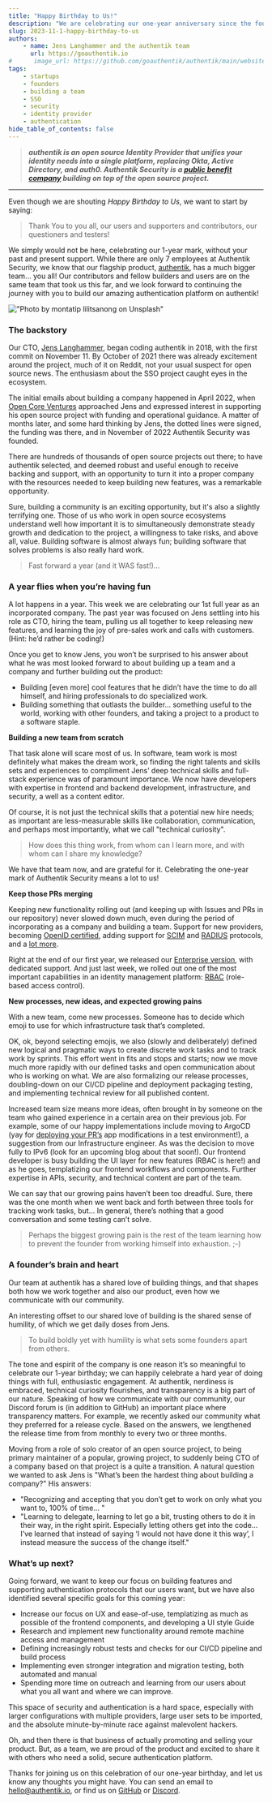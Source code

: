 ```yaml
---
title: "Happy Birthday to Us!"
description: "We are celebrating our one-year anniversary since the founding of Authentik Security.."
slug: 2023-11-1-happy-birthday-to-us
authors:
    - name: Jens Langhammer and the authentik team
      url: https://goauthentik.io
#      image_url: https://github.com/goauthentik/authentik/main/website/static/img/icon.png
tags:
    - startups
    - founders
    - building a team
    - SSO
    - security
    - identity provider
    - authentication
hide_table_of_contents: false
---
```


> **_authentik is an open source Identity Provider that unifies your identity needs into a single platform, replacing Okta, Active Directory, and auth0. Authentik Security is a [public benefit company](https://github.com/OpenCoreVentures/ocv-public-benefit-company/blob/main/ocv-public-benefit-company-charter.md) building on top of the open source project._**

---

Even though we are shouting _Happy Birthday to Us_, we want to start by saying:

> Thank You to you all, our users and supporters and contributors, our questioners and testers!

We simply would not be here, celebrating our 1-year mark, without your past and present support. While there are only 7 employees at Authentik Security, we know that our flagship product, [authentik](https://goauthentik.io/), has a much bigger team... you all! Our contributors and fellow builders and users are on the same team that took us this far, and we look forward to continuing the journey with you to build our amazing authentication platform on authentik!

!["Photo by <a href="https://unsplash.com/@montatip?utm_content=creditCopyText&utm_medium=referral&utm_source=unsplash">montatip lilitsanong</a> on <a href="https://unsplash.com/photos/chocolate-cake-with-cherry-on-top-eOcKHriNVk4?utm_content=creditCopyText&utm_medium=referral&utm_source=unsplash">Unsplash</a>"](./image1.jpg)

<!--truncate-->

### The backstory

Our CTO, [Jens Langhammer](https://www.linkedin.com/in/beryju), began coding authentik in 2018, with the first commit on November 11. By October of 2021 there was already excitement around the project, much of it on Reddit, not your usual suspect for open source news. The enthusiasm about the SSO project caught eyes in the ecosystem.

The initial emails about building a company happened in April 2022, when [Open Core Ventures](https://opencoreventures.com/) approached Jens and expressed interest in supporting his open source project with funding and operational guidance. A matter of months later, and some hard thinking by Jens, the dotted lines were signed, the funding was there, and in November of 2022 Authentik Security was founded.

There are hundreds of thousands of open source projects out there; to have authentik selected, and deemed robust and useful enough to receive backing and support, with an opportunity to turn it into a proper company with the resources needed to keep building new features, was a remarkable opportunity.

Sure, building a community is an exciting opportunity, but it's also a slightly terrifying one. Those of us who work in open source ecosystems understand well how important it is to simultaneously demonstrate steady growth and dedication to the project, a willingness to take risks, and above all, value. Building software is almost always fun; building software that solves problems is also really hard work.

> Fast forward a year (and it WAS fast!)…

### A year flies when you’re having fun

A lot happens in a year. This week we are celebrating our 1st full year as an incorporated company. The past year was focused on Jens settling into his role as CTO, hiring the team, pulling us all together to keep releasing new features, and learning the joy of pre-sales work and calls with customers. (Hint: he’d rather be coding!)

Once you get to know Jens, you won’t be surprised to his answer about what he was most looked forward to about building up a team and a company and further building out the product:

-   Building [even more] cool features that he didn’t have the time to do all himself, and hiring professionals to do specialized work.
-   Building something that outlasts the builder… something useful to the world, working with other founders, and taking a project to a product to a software staple.

**Building a new team from scratch**

That task alone will scare most of us. In software, team work is most definitely what makes the dream work, so finding the right talents and skills sets and experiences to compliment Jens’ deep technical skills and full-stack experience was of paramount importance. We now have developers with expertise in frontend and backend development, infrastructure, and security, a well as a content editor.

Of course, it is not just the technical skills that a potential new hire needs; as important are less-measurable skills like collaboration, communication, and perhaps most importantly, what we call "technical curiosity".

> How does this thing work, from whom can I learn more, and with whom can I share my knowledge?

We have that team now, and are grateful for it. Celebrating the one-year mark of Authentik Security means a lot to us!

**Keep those PRs merging**

Keeping new functionality rolling out (and keeping up with Issues and PRs in our repository) never slowed down much, even during the period of incorporating as a company and building a team. Support for new providers, becoming [OpenID certified](https://goauthentik.io/blog/2023-03-07-becoming-openid-certified-why-standards-matter), adding support for [SCIM](https://goauthentik.io/docs/providers/scim/) and [RADIUS](https://goauthentik.io/docs/providers/radius/) protocols, and a [lot more](https://goauthentik.io/docs/releases).

Right at the end of our first year, we released our [Enterprise version](https://goauthentik.io/blog/2023-08-31-announcing-the-authentik-enterprise-release), with dedicated support. And just last week, we rolled out one of the most important capabilities in an identity management platform: [RBAC](https://goauthentik.io/docs/user-group-role/access-control/) (role-based access control).

**New processes, new ideas, and expected growing pains**

With a new team, come new processes. Someone has to decide which emoji to use for which infrastructure task that’s completed.

OK, ok, beyond selecting emojis, we also (slowly and deliberately) defined new logical and pragmatic ways to create discrete work tasks and to track work by sprints. This effort went in fits and stops and starts; now we move much more rapidly with our defined tasks and open communication about who is working on what. We are also formalizing our release processes, doubling-down on our CI/CD pipeline and deployment packaging testing, and implementing technical review for all published content.

Increased team size means more ideas, often brought in by someone on the team who gained experience in a certain area on their previous job. For example, some of our happy implementations include moving to ArgoCD (yay for [deploying your PR’s](https://dev.to/camptocamp-ops/using-argocd-pull-request-generator-to-review-application-modifications-236e) app modifications in a test environment!), a suggestion from our Infrastructure engineer. As was the decision to move fully to IPv6 (look for an upcoming blog about that soon!). Our frontend developer is busy building the UI layer for new features (RBAC is here!) and as he goes, templatizing our frontend workflows and components. Further expertise in APIs, security, and technical content are part of the team.

We can say that our growing pains haven’t been too dreadful. Sure, there was the one month when we went back and forth between three tools for tracking work tasks, but… In general, there’s nothing that a good conversation and some testing can’t solve.

> Perhaps the biggest growing pain is the rest of the team learning how to prevent the founder from working himself into exhaustion. ;-)

### A founder’s brain and heart

Our team at authentik has a shared love of building things, and that shapes both how we work together and also our product, even how we communicate with our community.

An interesting offset to our shared love of building is the shared sense of humility, of which we get daily doses from Jens.

> To build boldly yet with humility is what sets some founders apart from others.

The tone and espirit of the company is one reason it’s so meaningful to celebrate our 1-year birthday; we can happily celebrate a hard year of doing things with full, enthusiastic engagement. At authentik, nerdiness is embraced, technical curiosity flourishes, and transparency is a big part of our nature. Speaking of how we communicate with our community, our Discord forum is (in addition to GitHub) an important place where transparency matters. For example, we recently asked our community what they preferred for a release cycle. Based on the answers, we lengthened the release time from from monthly to every two or three months.

Moving from a role of solo creator of an open source project, to being primary maintainer of a popular, growing project, to suddenly being CTO of a company based on that project is a quite a transition. A natural question we wanted to ask Jens is "What’s been the hardest thing about building a company?" His answers:

-   "Recognizing and accepting that you don’t get to work on only what you want to, 100% of time… "
-   "Learning to delegate, learning to let go a bit, trusting others to do it in their way, in the right spirit. Especially letting others get into the code… I’ve learned that instead of saying ‘I would not have done it this way’, I instead measure the success of the change itself."

### What’s up next?

Going forward, we want to keep our focus on building features and supporting authentication protocols that our users want, but we have also identified several specific goals for this coming year:

-   Increase our focus on UX and ease-of-use, templatizing as much as possible of the frontend components, and developing a UI style Guide
-   Research and implement new functionality around remote machine access and management
-   Defining increasingly robust tests and checks for our CI/CD pipeline and build process
-   Implementing even stronger integration and migration testing, both automated and manual
-   Spending more time on outreach and learning from our users about what you all want and where we can improve.

This space of security and authentication is a hard space, especially with larger configurations with multiple providers, large user sets to be imported, and the absolute minute-by-minute race against malevolent hackers.

Oh, and then there is that business of actually promoting and selling your product. But, as a team, we are proud of the product and excited to share it with others who need a solid, secure authentication platform.

Thanks for joining us on this celebration of our one-year birthday, and let us know any thoughts you might have. You can send an email to hello@authentik.io, or find us on [GitHub](https://github.com/goauthentik/authentik) or [Discord](https://discord.com/channels/809154715984199690).
